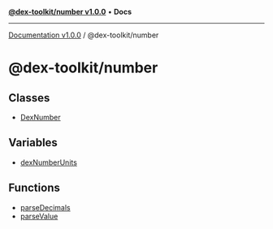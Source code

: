 [**@dex-toolkit/number v1.0.0**](README.md) • **Docs**

***

[Documentation v1.0.0](../../packages.md) / @dex-toolkit/number

# @dex-toolkit/number

## Classes

- [DexNumber](classes/DexNumber.md)

## Variables

- [dexNumberUnits](variables/dexNumberUnits.md)

## Functions

- [parseDecimals](functions/parseDecimals.md)
- [parseValue](functions/parseValue.md)
